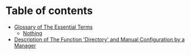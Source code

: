 # Table of contents

* [Glossary of The Essential Terms](README.md)
  * [Nothing](description-directory/README.md)
* [Description of The Function 'Directory' and Manual Configuration by a Manager](description-directory/README.md)
